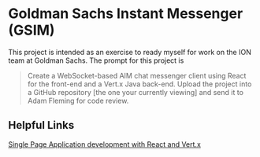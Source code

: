 # Goldman Sachs Instant Messenger (GSIM)
This project is intended as an exercise to ready myself for work on the ION team at Goldman Sachs.
The prompt for this project is
> Create a WebSocket-based AIM chat messenger client using React for the front-end and a Vert.x Java back-end.
> Upload the project into a GitHub repository [the one your currently viewing] and send it to Adam Fleming for code review.

## Helpful Links
[Single Page Application development with React and Vert.x](https://how-to.vertx.io/single-page-react-vertx-howto/)

